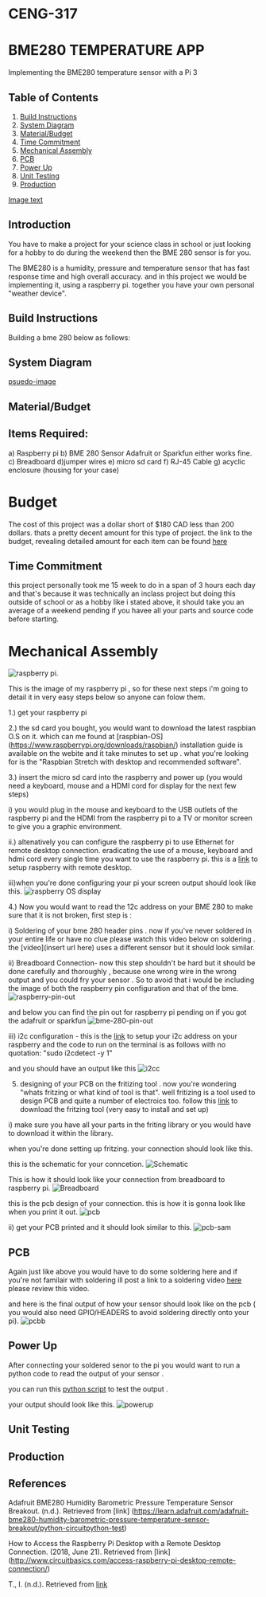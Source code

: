 # CENG-317

# BME280 TEMPERATURE APP
Implementing the BME280 temperature sensor with a Pi 3


## Table of Contents
1. [Build Instructions](#build-instructions)
2. [System Diagram](#Introduction-using-a-system-diagram)
3. [Material/Budget](#Bill-of-Materials/Budget)
4. [Time Commitment](#Time-Commitment)
5. [Mechanical Assembly](#Mechanical-Assembly)
6. [PCB](#PCB-Soldering)
7. [Power Up](#Power-Up)
8. [Unit Testing](#Unit-Testing)
9. [Production ](#Production-Testing)


[Image text](https://raw.githubusercontent.com/)

## Introduction 
You have to make a project for your science class in  school or just looking for a hobby to do during the weekend then the BME 280 sensor is for you. 

The BME280 is a humidity, pressure and temperature sensor that has fast response time and high overall accuracy. and in this project we would be implementing it, using a raspberry pi. together you have your own personal "weather device". 

## Build Instructions
Building a bme 280 below as follows:

## System Diagram
[psuedo-image](https://raw.githubusercontent.com/sam9dadet/CENG-317/master/BME280%20image%20files%20and%20link/PSUEDO%20CODE%20UML%20DIAGRAM.JPG)


## Material/Budget

## Items Required: 
a) Raspberry pi
b) BME 280 Sensor Adafruit or Sparkfun either works fine.
c) Breadboard
d)jumper wires 
e) micro sd card
f) RJ-45 Cable
g) acyclic enclosure (housing for your case)

# Budget
The cost of this project was a dollar short of $180 CAD less than 200 dollars. thats a pretty decent amount for this type of project.
the link to the budget, revealing detailed amount for each item can be found [here](https://github.com/sam9dadet/CENG-317/blob/master/BME280%20image%20files%20and%20link/Budget%20for%20BME280%20Sensor.xlsx) 


## Time Commitment
this project personally took me 15 week to do in a span of 3 hours each day and that's because it was technically an inclass project but doing this outside of school or as a hobby like i stated above, it should take you an average of a weekend pending if you havee all your parts and source code before starting.

# Mechanical Assembly
![raspberry pi](https://raw.githubusercontent.com/sam9dadet/CENG-317/master/BME280%20image%20files%20and%20link/raspberry%20pi.jpg).

This is the image of my raspberry pi , so for these next steps i'm going to detail it in very easy steps below so anyone can folow them.

1.) get your raspberry pi

2.) the sd card you bought, you would want to download the latest raspbian O.S on it. which can me found at [raspbian-OS] (https://www.raspberrypi.org/downloads/raspbian/) installation guide is available on the webite and it take minutes to set up . what you're looking for is the "Raspbian Stretch with desktop and recommended software".

3.) insert the micro sd card into the raspberry and power up (you would need a keyboard, mouse and a HDMI cord for display  for the next few steps) 
 
 i) you would plug in the mouse and keyboard to the USB outlets of the raspberry pi and the HDMI from the raspberry pi to a TV or monitor screen to give you a graphic environment.
  
  ii.) altenatively you can configure the raspberry pi to use Ethernet for remote desktop connection. eradicating the use of a mouse, keyboard and hdmi cord every single time you want to use the raspberry pi. this is a [link](http://www.circuitbasics.com/access-raspberry-pi-desktop-remote-connection/) to setup raspberry with remote desktop. 
  
  iii)when you're done configuring your pi your screen output should look like this. 
  ![raspberry OS display](https://raw.githubusercontent.com/sam9dadet/CENG-317/master/BME280%20image%20files%20and%20link/pi%20IDE.JPG)
  
  
  4.) Now you would want to read the  12c address on your BME 280 to make sure that it is not broken, first step is :
  
  i) Soldering of your bme 280 header pins . now if you've never soldered in your entire life or have no clue please watch this video below on soldering . the [video](insert url here) uses a different sensor but it should look similar.
  
  ii) Breadboard Connection- now this step shouldn't be hard but it should be done carefully and thoroughly , because one wrong wire in the wrong output and you could fry your sensor . So to avoid that i would be including the image of both the raspberry pin configuration and that of the bme. 
  ![raspberry-pin-out](https://raw.githubusercontent.com/sam9dadet/CENG-317/master/BME280%20image%20files%20and%20link/pi3_gpio.jpg)
  
  and below you can find the pin out for raspberry pi pending on if you got the adafruit or sparkfun
  ![bme-280-pin-out](https://raw.githubusercontent.com/sam9dadet/CENG-317/master/BME280%20image%20files%20and%20link/bme280%20pin%20config.JPG)
  
  iii) i2c configuration - 
  this is the [link](https://learn.adafruit.com/adafruits-raspberry-pi-lesson-4-gpio-setup/configuring-i2c) to setup your i2c address on your raspberry
  and the code to run on the terminal is as follows with no quotation: "sudo i2cdetect -y 1"
  
  and you should have an output like this 
  ![i2cc](https://raw.githubusercontent.com/sam9dadet/CENG-317/master/BME280%20image%20files%20and%20link/i2c.jpg)
  
  
  
  
  5) designing of your PCB on the fritizing tool . now you're wondering "whats fritzing or what kind of tool is that". well fritizing is a tool used to design PCB and quite a number of electroics too. 
  follow this [link](http://fritzing.org/download/) to download the fritzing tool (very easy to install and set up) 
  
  i)  make sure you have all your parts in the friting library or you would have to download it within the library.
  
  when you're done setting up fritzing. your connection should look like this.
  
  this is the schematic for your conncetion.
  ![Schematic](https://raw.githubusercontent.com/sam9dadet/CENG-317/master/BME280%20image%20files%20and%20link/schematic%20fzz.jpg)
  
  
  This is how it should look like your connection from breadboard to raspberry pi.
  ![Breadboard](https://raw.githubusercontent.com/sam9dadet/CENG-317/master/BME280%20image%20files%20and%20link/breadboard%20fzz.jpg)
  
  
  
  this is the pcb design of your connection. this is how it is gonna look like when you print it out.
  ![pcb](https://raw.githubusercontent.com/sam9dadet/CENG-317/master/BME280%20image%20files%20and%20link/PCB_pcb.jpg)
  
  
  
  
  
  ii) get your PCB printed and it should look similar to this. 
  ![pcb-sam](https://raw.githubusercontent.com/sam9dadet/CENG-317/master/BME280%20image%20files%20and%20link/pcb%20image%20.jpg)
  
  ## PCB
   Again just like above you would have to do some soldering here and if you're not familair with soldering ill post a link to a  soldering video [here](https://www.youtube.com/watch?v=oqV2xU1fee8) please review this video.
   
   and here is the final output of how your sensor should look like on the pcb ( you would also need GPIO/HEADERS to avoid soldering directly onto your pi).
   ![pcbb](https://raw.githubusercontent.com/sam9dadet/CENG-317/master/BME280%20image%20files%20and%20link/pcb%20soldered.jpg)
  
  
  ##  Power Up
  After connecting your soldered senor to the pi you would want to run a python code to read the output of your sensor .
  
  you can run this [python script](https://learn.adafruit.com/adafruit-bme280-humidity-barometric-pressure-temperature-sensor-breakout/python-circuitpython-test) to test the output .
  
  your output should look like this. 
  ![powerup](https://raw.githubusercontent.com/sam9dadet/CENG-317/master/BME280%20image%20files%20and%20link/bmetestscreenshot.png)





 ## Unit Testing 
 
 
 
 
 ## Production
  
  
  
  
  
  ## References
  
  Adafruit BME280 Humidity Barometric Pressure Temperature Sensor Breakout. (n.d.). Retrieved from [link] (https://learn.adafruit.com/adafruit-bme280-humidity-barometric-pressure-temperature-sensor-breakout/python-circuitpython-test)
  
  How to Access the Raspberry Pi Desktop with a Remote Desktop Connection. (2018, June 21). Retrieved from  [link] (http://www.circuitbasics.com/access-raspberry-pi-desktop-remote-connection/)
  
  
  T., I. (n.d.). Retrieved from [link](https://xdevs.com/guide/thp_rpi/)
  
  
  
   
  
  

